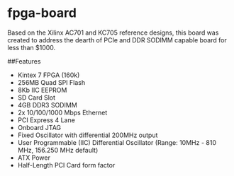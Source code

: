 # fpga-board
Based on the Xilinx AC701 and KC705 reference designs, this board was created to address the dearth of PCIe and DDR SODIMM capable board for less than $1000.

##Features
- Kintex 7 FPGA (160k)
- 256MB Quad SPI Flash
- 8Kb IIC EEPROM
- SD Card Slot
- 4GB DDR3 SODIMM
- 2x 10/100/1000 Mbps Ethernet
- PCI Express 4 Lane
- Onboard JTAG
- Fixed Oscillator with differential 200MHz output
- User Programmable (IIC) Differential Oscillator (Range: 10MHz - 810 MHz, 156.250 MHz default)
- ATX Power 
- Half-Length PCI Card form factor
